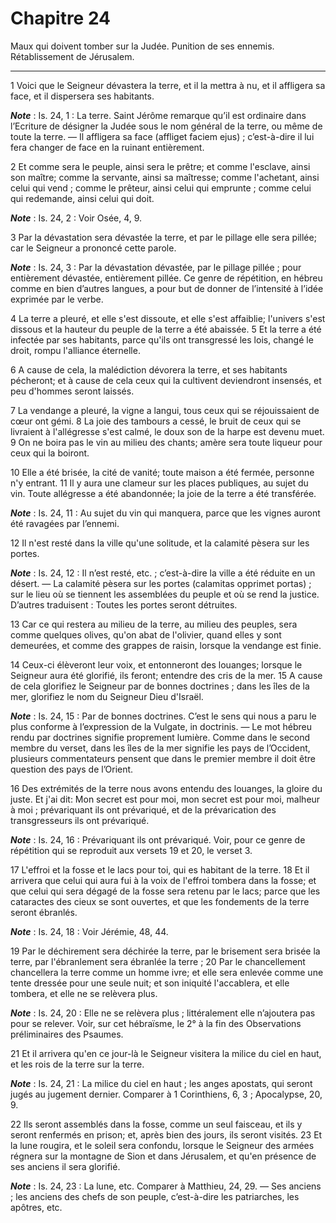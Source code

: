 # Chapitre 24

Maux qui doivent tomber sur la Judée.
Punition de ses ennemis.
Rétablissement de Jérusalem.

***

1 Voici que le Seigneur dévastera la terre, et il la mettra à nu, et il affligera sa face, et il dispersera ses habitants.

***Note*** :  Is. 24, 1 : La terre. Saint Jérôme remarque qu’il est ordinaire dans l’Ecriture de désigner la Judée sous le nom général de la terre, ou même de toute la terre. ― Il affligera sa face (affliget faciem ejus) ; c’est-à-dire il lui fera changer de face en la ruinant entièrement.

2 Et comme sera le peuple, ainsi sera le prêtre; et comme l'esclave, ainsi son maître; comme la servante, ainsi sa maîtresse; comme l'achetant, ainsi celui qui vend ; comme le prêteur, ainsi celui qui emprunte ; comme celui qui redemande, ainsi celui qui doit.

***Note*** :  Is. 24, 2 : Voir Osée, 4, 9.

3 Par la dévastation sera dévastée la terre, et par le pillage elle sera pillée; car le Seigneur a prononcé cette parole.

***Note*** :  Is. 24, 3 : Par la dévastation dévastée, par le pillage pillée ; pour entièrement dévastée, entièrement pillée. Ce genre de répétition, en hébreu comme en bien d’autres langues, a pour but de donner de l’intensité à l’idée exprimée par le verbe.

4 La terre a pleuré, et elle s'est dissoute, et elle s'est affaiblie; l'univers s'est dissous et la hauteur du peuple de la terre a été abaissée. 5 Et la terre a été infectée par ses habitants, parce qu'ils ont transgressé les lois, changé le droit, rompu l'alliance éternelle.


6 A cause de cela, la malédiction dévorera la terre, et ses habitants pécheront; et à cause de cela ceux qui la cultivent deviendront insensés, et peu d'hommes seront laissés.


7 La vendange a pleuré, la vigne a langui, tous ceux qui se réjouissaient de cœur ont gémi. 8 La joie des tambours a cessé, le bruit de ceux qui se livraient à l'allégresse s'est calmé, le doux son de la harpe est devenu muet. 9 On ne boira pas le vin au milieu des chants; amère sera toute liqueur pour ceux qui la boiront.


10 Elle a été brisée, la cité de vanité; toute maison a été fermée, personne n'y entrant. 11 Il y aura une clameur sur les places publiques, au sujet du vin. Toute allégresse a été abandonnée; la joie de la terre a été transférée.

***Note*** :  Is. 24, 11 : Au sujet du vin qui manquera, parce que les vignes auront été ravagées par l’ennemi.

12 Il n'est resté dans la ville qu'une solitude, et la calamité pèsera sur les portes.

***Note*** :  Is. 24, 12 : Il n’est resté, etc. ; c’est-à-dire la ville a été réduite en un désert. ― La calamité pèsera sur les portes (calamitas opprimet portas) ; sur le lieu où se tiennent les assemblées du peuple et où se rend la justice. D’autres traduisent : Toutes les portes seront détruites.


13 Car ce qui restera au milieu de la terre, au milieu des peuples, sera comme quelques olives, qu'on abat de l'olivier, quand elles y sont demeurées, et comme des grappes de raisin, lorsque la vendange est finie.


14 Ceux-ci élèveront leur voix, et entonneront des louanges; lorsque le Seigneur aura été glorifié, ils feront; entendre des cris de la mer. 15 A cause de cela glorifiez le Seigneur par de bonnes doctrines ; dans les îles de la mer, glorifiez le nom du Seigneur Dieu d'Israël.

***Note*** :  Is. 24, 15 : Par de bonnes doctrines. C’est le sens qui nous a paru le plus conforme à l’expression de la Vulgate, in doctrinis. ― Le mot hébreu rendu par doctrines signifie proprement lumière. Comme dans le second membre du verset, dans les îles de la mer signifie les pays de l’Occident, plusieurs commentateurs pensent que dans le premier membre il doit être question des pays de l’Orient.

16 Des extrémités de la terre nous avons entendu des louanges, la gloire du juste. Et j'ai dit: Mon secret est pour moi, mon secret est pour moi, malheur à moi ; prévariquant ils ont prévariqué, et de la prévarication des transgresseurs ils ont prévariqué.

***Note*** :  Is. 24, 16 : Prévariquant ils ont prévariqué. Voir, pour ce genre de répétition qui se reproduit aux versets 19 et 20, le verset 3.


17 L'effroi et la fosse et le lacs pour toi, qui es habitant de la terre. 18 Et il arrivera que celui qui aura fui à la voix de l'effroi tombera dans la fosse; et que celui qui sera dégagé de la fosse sera retenu par le lacs; parce que les cataractes des cieux se sont ouvertes, et que les fondements de la terre seront ébranlés.

***Note*** :  Is. 24, 18 : Voir Jérémie, 48, 44.


19 Par le déchirement sera déchirée la terre, par le brisement sera brisée la terre, par l'ébranlement sera ébranlée la terre ; 20 Par le chancellement chancellera la terre comme un homme ivre; et elle sera enlevée comme une tente dressée pour une seule nuit; et son iniquité l'accablera, et elle tombera, et elle ne se relèvera plus.

***Note*** :  Is. 24, 20 : Elle ne se relèvera plus ; littéralement elle n’ajoutera pas pour se relever. Voir, sur cet hébraïsme, le 2° à la fin des Observations préliminaires des Psaumes.


21 Et il arrivera qu'en ce jour-là le Seigneur visitera la milice du ciel en haut, et les rois de la terre sur la terre.

***Note*** :  Is. 24, 21 : La milice du ciel en haut ; les anges apostats, qui seront jugés au jugement dernier. Comparer à 1 Corinthiens, 6, 3 ; Apocalypse, 20, 9.

22 Ils seront assemblés dans la fosse, comme un seul faisceau, et ils y seront renfermés en prison; et, après bien des jours, ils seront visités. 23 Et la lune rougira, et le soleil sera confondu, lorsque le Seigneur des armées régnera sur la montagne de Sion et dans Jérusalem, et qu'en présence de ses anciens il sera glorifié.

***Note*** :  Is. 24, 23 : La lune, etc. Comparer à Matthieu, 24, 29. ― Ses anciens ; les anciens des chefs de son peuple, c’est-à-dire les patriarches, les apôtres, etc.


